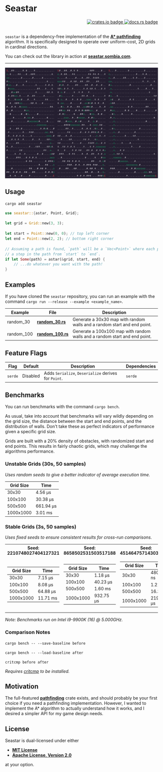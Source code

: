 # Seastar


<div align="right">
<a href="https://crates.io/crates/seastar">
    <img src="https://img.shields.io/crates/v/seastar?style=flat-square" alt="crates.io badge">
</a>
<a href="https://docs.rs/seastar/latest/seastar/">
    <img src="https://img.shields.io/docsrs/seastar?style=flat-square" alt="docs.rs badge">
</a>
</div>

<br>

`seastar` is a dependency-free implementation of the __[A*
pathfinding](https://en.wikipedia.org/wiki/A*_search_algorithm)__ algorithm. It
is specifically designed to operate over uniform-cost, 2D grids in cardinal
directions.

You can check out the library in action at
__[seastar.sombia.com](https://seastar.sombia.com/)__.

---

<div align="center">
    <img src="assets/example.webp" alt="terminal screenshot showing off paths from start to end">
</div>

## Usage

```sh
cargo add seastar
```

```rust
use seastar::{astar, Point, Grid};

let grid = Grid::new(3, 3);

let start = Point::new(0, 0); // top left corner
let end = Point::new(2, 2); // bottom right corner

// Assuming a path is found, `path` will be a `Vec<Point>` where each point is
// a step in the path from `start` to `end`.
if let Some(path) = astar(&grid, start, end) {
    // ...do whatever you want with the path!
}
```

## Examples

If you have cloned the `seastar` repository, you can run an example with the
command `cargo run --release --example <example_name>`.

| Example    | File                                         | Description                                                                |
|------------|----------------------------------------------|----------------------------------------------------------------------------|
| random_30  | __[random_30.rs](/examples/random_30.rs)__   | Generate a 30x30 map with random walls and a random start and end point.   |
| random_100 | __[random_100.rs](/examples/random_100.rs)__ | Generate a 100x100 map with random walls and a random start and end point. |

## Feature Flags

| Flag    | Default  | Description                                          | Dependencies |
|---------|----------|------------------------------------------------------|--------------|
| `serde` | Disabled | Adds `Serialize`, `Deserialize` derives for `Point`. | `serde`      |

## Benchmarks

You can run benchmarks with the command `cargo bench`.

As usual, take into account that benchmarks will vary wildly depending on the grid size,
the distance between the start and end points, and the distribution of walls. Don't take these as
perfect indicators of performance given a specific grid size.

Grids are built with a 20% density of obstacles, with randomized start and end points. This results
in fairly chaotic grids, which may challenge the algorithms performance.

### Unstable Grids (30s, 50 samples)

_Uses random seeds to give a better indicator of average execution time._

| Grid Size | Time      |
|-----------|-----------|
| 30x30     |   4.56 µs |
| 100x100   |  30.38 µs |
| 500x500   | 661.94 µs |
| 1000x1000 |   3.01 ms |

### Stable Grids (3s, 50 samples)

_Uses fixed seeds to ensure consistent results for cross-run comparisons._

<table>
<tr><th>Seed: 2210748027404127321</th><th>Seed: 8658502531503517188</th><th>Seed: 4514647571430385868</th></tr>
<tr><td>

| Grid Size | Time      |
|-----------|-----------|
| 30x30     |   7.15 µs |
| 100x100   |   8.08 µs |
| 500x500   |  64.88 µs |
| 1000x1000 |  11.71 ms |

</td><td>

| Grid Size | Time      |
|-----------|-----------|
| 30x30     |   1.18 µs |
| 100x100   |  40.23 µs |
| 500x500   |   1.60 ms |
| 1000x1000 | 932.75 µs |

</td><td>

| Grid Size | Time      |
|-----------|-----------|
| 30x30     | 480.84 ns |
| 100x100   |   1.21 µs |
| 500x500   |  16.36 µs |
| 1000x1000 | 219.31 µs |

</td></tr>
</table>

_Note: Benchmarks run on Intel i9-9900K (16) @ 5.000GHz._

### Comparison Notes

`cargo bench -- --save-baseline before`

`cargo bench -- --load-baseline after`

`critcmp before after`

_Requires [critcmp](https://github.com/BurntSushi/critcmp) to be installed._

## Motivation

The full-featured __[pathfinding](https://github.com/samueltardieu/pathfinding)__ crate exists, and should probably be your first choice if you need a pathfinding implementation. However, I wanted to implement the A* algorithm to actually understand how it works, and I desired a simpler API for my game design needs.

## License

Seastar is dual-licensed under either

- __[MIT License](/LICENSE-MIT)__
- __[Apache License, Version 2.0](/LICENSE-APACHE)__

at your option.
